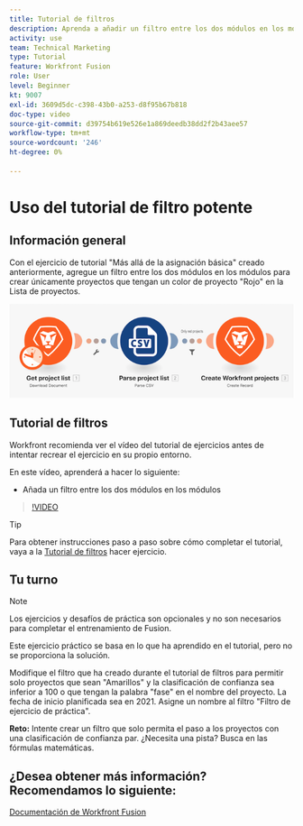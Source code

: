 ```yaml
---
title: Tutorial de filtros
description: Aprenda a añadir un filtro entre los dos módulos en los módulos de [!DNL Adobe Workfront Fusion].
activity: use
team: Technical Marketing
type: Tutorial
feature: Workfront Fusion
role: User
level: Beginner
kt: 9007
exl-id: 3609d5dc-c398-43b0-a253-d8f95b67b818
doc-type: video
source-git-commit: d39754b619e526e1a869deedb38dd2f2b43aee57
workflow-type: tm+mt
source-wordcount: '246'
ht-degree: 0%

---
```


# Uso del tutorial de filtro potente

## Información general

Con el ejercicio de tutorial &quot;Más allá de la asignación básica&quot; creado anteriormente, agregue un filtro entre los dos módulos en los módulos para crear únicamente proyectos que tengan un color de proyecto &quot;Rojo&quot; en la Lista de proyectos.

![Una imagen del escenario de Fusion](assets/understand-the-basics-2.png)

## Tutorial de filtros

Workfront recomienda ver el vídeo del tutorial de ejercicios antes de intentar recrear el ejercicio en su propio entorno.

En este vídeo, aprenderá a hacer lo siguiente:

* Añada un filtro entre los dos módulos en los módulos

>[!VIDEO](https://video.tv.adobe.com/v/335266/?quality=12)

>[!TIP]
>
>Para obtener instrucciones paso a paso sobre cómo completar el tutorial, vaya a la [Tutorial de filtros](https://experienceleague.adobe.com/docs/workfront-learn/tutorials-workfront/fusion/exercises/filters.html?lang=en) hacer ejercicio.

## Tu turno

>[!NOTE]
>
>Los ejercicios y desafíos de práctica son opcionales y no son necesarios para completar el entrenamiento de Fusion.

Este ejercicio práctico se basa en lo que ha aprendido en el tutorial, pero no se proporciona la solución.

Modifique el filtro que ha creado durante el tutorial de filtros para permitir solo proyectos que sean &quot;Amarillos&quot; y la clasificación de confianza sea inferior a 100 o que tengan la palabra &quot;fase&quot; en el nombre del proyecto. La fecha de inicio planificada sea en 2021. Asigne un nombre al filtro &quot;Filtro de ejercicio de práctica&quot;.

**Reto:** Intente crear un filtro que solo permita el paso a los proyectos con una clasificación de confianza par. ¿Necesita una pista? Busca en las fórmulas matemáticas.

## ¿Desea obtener más información? Recomendamos lo siguiente:

[Documentación de Workfront Fusion](https://experienceleague.adobe.com/docs/workfront/using/adobe-workfront-fusion/workfront-fusion-2.html?lang=en)

